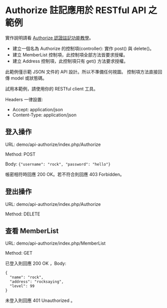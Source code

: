 Authorize 註記應用於 RESTful API 之範例
=======================================

實作說明請看 [Authorize 認證註記功能教學](https://www.rocksaying.tw/archives/2021/CommonGateway_authorize.html)。

* 建立一個名為 Authorize 的控制項(controller): 實作 post() 與 delete()。
* 建立 MemberList 控制項，此控制項全部方法皆要求授權。
* 建立 Address 控制項，此控制項只有 get() 方法要求授權。

此範例僅示範 JSON 文件的 API 設計。所以不準備任何視圖。
控制項方法直接回傳 model 或狀態碼。

試用本範例，請使用你的 RESTful client 工具。

Headers 一律設置:

* Accept: application/json
* Content-Type: application/json

登入操作
-------

URL: demo/api-authorize/index.php/Authorize

Method: POST

Body: `{"username": "rock", "password": "hello"}`

帳密相符時回應 200 OK。若不符合則回應 403 Forbidden。

登出操作
--------

URL: demo/api-authorize/index.php/Authorize

Method: DELETE

查看 MemberList
--------------

URL: demo/api-authorize/index.php/MemberList

Method: GET

已登入則回應 200 OK ，Body:

```
{
  "name": "rock",
  "address": "rocksaying",
  "level": 99
}
```

未登入則回應 401 Unauthorized 。
